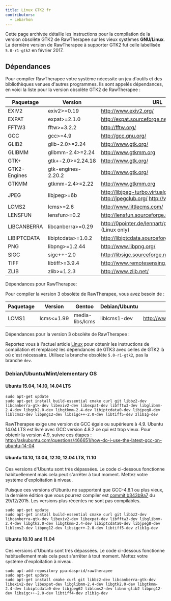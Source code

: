 ```yaml
---
title: Linux GTK2 fr
contributors:
  - Lebarhon
---
```


Cette page archivée détaille les instructions pour la compilation de la
version obsolète GTK2 de RawTherapee sur les vieux systèmes
**GNU/Linux**. La dernière version de RawTherapee à supporter GTK2 fut
celle labellisée `5.0-r1-gtk2` en février 2017.

## Dépendances

Pour compiler RawTherapee votre système nécessite un jeu d'outils et des
bibliothèques venues d'autres programmes. Ils sont appelés dépendances,
en voici la liste pour la version obsolète GTK2 de RawTherapee :

| Paquetage    | Version             | URL                                                                                |
|--------------|---------------------|------------------------------------------------------------------------------------|
| EXIV2        | exiv2\>=0.19        | <http://www.exiv2.org/>                                                            |
| EXPAT        | expat\>=2.1.0       | <http://expat.sourceforge.net/>                                                    |
| FFTW3        | fftw\>=3.2.2        | <http://fftw.org/>                                                                 |
| GCC          | gcc\>=4.9           | <http://gcc.gnu.org/>                                                              |
| GLIB2        | glib-2.0\>=2.24     | <http://www.gtk.org/>                                                              |
| GLIBMM       | glibmm-2.4\>=2.24   | <http://www.gtkmm.org>                                                             |
| GTK+         | gtk+-2.0\>=2.24.18  | <http://www.gtk.org/>                                                              |
| GTK2-Engines | gtk-engines-2.20.2  | <http://www.gtk.org/>                                                              |
| GTKMM        | gtkmm-2.4\>=2.22    | <http://www.gtkmm.org>                                                             |
| JPEG         | libjpeg\>=6b        | <http://libjpeg-turbo.virtualgl.org/> <http://jpegclub.org/> <http://www.ijg.org/> |
| LCMS2        | lcms\>=2.6          | <http://www.littlecms.com/>                                                        |
| LENSFUN      | lensfun\>=0.2       | <http://lensfun.sourceforge.net/>                                                  |
| LIBCANBERRA  | libcanberra\>=0.29  | <http://0pointer.de/lennart/projects/libcanberra/> (Linux only)                    |
| LIBIPTCDATA  | libiptcdata\>=1.0.2 | <http://libiptcdata.sourceforge.net>                                               |
| PNG          | libpng\>=1.2.44     | <http://www.libpng.org/>                                                           |
| SIGC         | sigc++-2.0          | <http://libsigc.sourceforge.net/>                                                  |
| TIFF         | libtiff\>=3.9.4     | <http://www.remotesensing.org/libtiff/>                                            |
| ZLIB         | zlib\>=1.2.3        | <http://www.zlib.net/>                                                             |

Dépendances pour RawTherapee:

Pour compiler la version 3 obsolète de RawTherapee, vous avez besoin de
:

| Paquetage | Version     | Gentoo          | Debian/Ubuntu | URL                         |
|-----------|-------------|-----------------|---------------|-----------------------------|
| LCMS1     | lcms\<=1.99 | media-libs/lcms | liblcms1-dev  | <http://www.littlecms.com/> |

Dépendances pour la version 3 obsoléte de RawTherapee :

Reportez vous à l'actuel article [Linux](linux/fr) pour
obtenir les instructions de compilation et remplacez les dépendances de
GTK3 avec celles de GTK2 là où c'est nécessaire. Utilisez la branche
obsolète `5.0-r1-gtk2`, pas la branche `dev`.

### Debian/Ubuntu/Mint/elementary OS

#### Ubuntu 15.04, 14.10, 14.04 LTS

    sudo apt-get update
    sudo apt-get install build-essential cmake curl git libbz2-dev libcanberra-gtk-dev libexiv2-dev libexpat-dev libfftw3-dev libglibmm-2.4-dev libgtk2.0-dev libgtkmm-2.4-dev libiptcdata0-dev libjpeg8-dev liblcms2-dev libpng12-dev libsigc++-2.0-dev libtiff5-dev zlib1g-dev

RawTherapee exige une version de GCC égale ou supérieure à 4.9. Ubuntu
14.04 LTS est livré avec GCC version 4.8.2 ce qui est trop vieux. Pour
obtenir la version 4.9, suivre ces étapes :
<http://askubuntu.com/questions/466651/how-do-i-use-the-latest-gcc-on-ubuntu-14-04>

#### Ubuntu 13.10, 13.04, 12.10, 12.04 LTS, 11.10

Ces versions d'Ubuntu sont très dépassées. Le code ci-dessous fonctionne
habituellement mais cela peut s'arrêter à tout moment. Mettez votre
système d'exploitation à niveau.

Puisque ces versions d'Ubuntu ne supportent que GCC-4.8.1 ou plus vieux,
la dernière édition que vous pourrez compiler est [commit
b343b9a7](https://github.com/Beep6581/RawTherapee/commit/b343b9a7) du
29/12/2015. Les versions plus récentes ne sont pas compilables.

    sudo apt-get update
    sudo apt-get install build-essential cmake curl git libbz2-dev libcanberra-gtk-dev libexiv2-dev libexpat-dev libfftw3-dev libglibmm-2.4-dev libgtk2.0-dev libgtkmm-2.4-dev libiptcdata0-dev libjpeg8-dev liblcms2-dev libpng12-dev libsigc++-2.0-dev libtiff5-dev zlib1g-dev

#### Ubuntu 10.10 and 11.04

Ces versions d'Ubuntu sont très dépassées. Le code ci-dessous fonctionne
habituellement mais cela peut s'arrêter à tout moment. Mettez votre
système d'exploitation à niveau.

    sudo apt-add-repository ppa:dasprid/rawtherapee
    sudo apt-get update
    sudo apt-get install cmake curl git libbz2-dev libcanberra-gtk-dev libexiv2-dev libexpat-dev libglibmm-2.4-dev libgtk2.0-dev libgtkmm-2.4-dev libiptcdata0-dev libjpeg62 liblcms2-dev libnm-glib2 libpng12-dev libsigc++-2.0-dev libtiff4-dev zlib1g-dev
